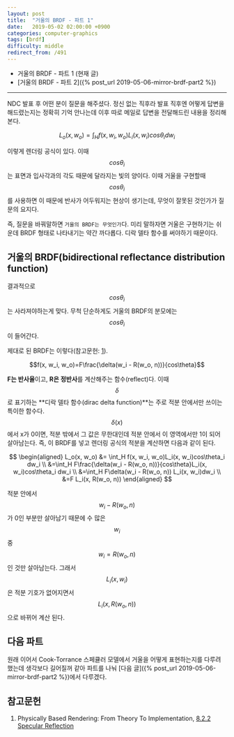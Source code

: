 ```yaml
---
layout: post
title:  "거울의 BRDF - 파트 1"
date:   2019-05-02 02:00:00 +0900
categories: computer-graphics
tags: [brdf]
difficulty: middle
redirect_from: /491
---
```

* 거울의 BRDF - 파트 1 (현재 글)
* [거울의 BRDF - 파트 2]({% post_url 2019-05-06-mirror-brdf-part2 %})

---

NDC 발표 후 어떤 분이 질문을 해주셨다. 정신 없는 직후라 발표 직후엔 어떻게 답변을 해드렸는지는 정확히 기억 안나는데 이후 따로 메일로 답변을 전달해드린 내용을 정리해본다.

$$L_o(x, w_o) = \int_H f(x, w_i, w_o)L_i(x, w_i)cos\theta_i dw_i$$

이렇게 렌더링 공식이 있다. 이때 $$cos\theta_i$$는 표면과 입사각과의 각도 때문에 달라지는 빛의 양이다. 이때 거울을 구현할때 $$cos\theta_i$$를 사용하면 이 때문에 반사가 어두워지는 현상이 생기는데, 무엇이 잘못된 것인가가 질문의 요지다.

즉, 질문을 바꿔말하면 `거울의 BRDF는 무엇인가`다. 미리 말하자면 거울은 구현하기는 쉬운데 BRDF 형태로 나타내기는 약간 까다롭다. 디락 델타 함수를 써야하기 때문이다.

## 거울의 BRDF(bidirectional reflectance distribution function)

결과적으로 $$cos\theta_i$$는 사라져야하는게 맞다. 무척 단순하게도 거울의 BRDF의 분모에는 $$cos\theta_i$$이 들어간다.

제대로 된 BRDF는 이렇다(참고문헌: [1][1]).

$$f(x, w_i, w_o)=F\frac{\delta(w_i - R(w_o, n))}{cos\theta}$$

**F는 반사율**이고, **R은 정반사**를 계산해주는 함수(reflect)다. 이때 $$\delta$$로 표기하는 **디락 델타 함수(dirac delta function)**는 주로 적분 안에서만 쓰이는 특이한 함수다. $$\delta(x)$$에서 x가 0이면, 적분 밖에서 그 값은 무한대인데 적분 안에서 이 영역에서만 1이 되어 살아남는다. 즉, 이 BRDF를 넣고 렌더링 공식의 적분을 계산하면 다음과 같이 된다.

$$
\begin{aligned}
L_o(x, w_o) &= \int_H f(x, w_i, w_o)L_i(x, w_i)cos\theta_i dw_i \\
&=\int_H F\frac{\delta(w_i - R(w_o, n))}{cos\theta}L_i(x, w_i)cos\theta_i dw_i \\
&=\int_H F\delta(w_i - R(w_o, n)) L_i(x, w_i)dw_i \\
&=F L_i(x, R(w_o, n))
\end{aligned}
$$

적분 안에서 $$w_i - R(w_o, n)$$가 0인 부분만 살아남기 때문에 수 많은 $$w_i$$ 중 $$w_i = R(w_o, n)$$ 인 것만 살아남는다. 그래서 $$L_i(x, w_i)$$은 적분 기호가 없어지면서 $$L_i(x, R(w_o, n))$$으로 바뀌어 계산 된다.

## 다음 파트

원래 이어서 Cook-Torrance 스페큘러 모델에서 거울을 어떻게 표현하는지를 다루려 했는데 생각보다 길어질꺼 같아 파트를 나눠
[다음 글]({% post_url 2019-05-06-mirror-brdf-part2 %})에서 다루겠다.

## 참고문헌

1. Physically Based Rendering: From Theory To Implementation, [8.2.2 Specular Reflection][1]

[1]: http://www.pbr-book.org/3ed-2018/Reflection_Models/Specular_Reflection_and_Transmission.html "Physically Based Rendering: From Theory To Implementation, 8.2.2 Specular Reflection"